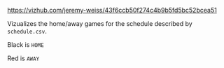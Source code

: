 https://vizhub.com/jeremy-weiss/43f6ccb50f274c4b9b5fd5bc52bcea51

Vizualizes the home/away games for the schedule described by `schedule.csv`.

Black is `HOME`

Red is `AWAY`